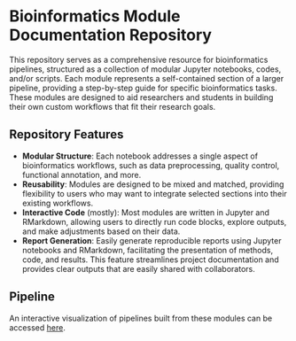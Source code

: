 # Bioinformatics Module Documentation Repository

This repository serves as a comprehensive resource for bioinformatics pipelines, structured as a collection of modular Jupyter notebooks, codes, and/or scripts. Each module represents a self-contained section of a larger pipeline, providing a step-by-step guide for specific bioinformatics tasks. These modules are designed to aid researchers and students in building their own custom workflows that fit their research goals.

## Repository Features

* **Modular Structure**: Each notebook addresses a single aspect of bioinformatics workflows, such as data preprocessing, quality control, functional annotation, and more.
* **Reusability**: Modules are designed to be mixed and matched, providing flexibility to users who may want to integrate selected sections into their existing workflows.
* **Interactive Code** (mostly): Most modules are written in Jupyter and RMarkdown, allowing users to directly run code blocks, explore outputs, and make adjustments based on their data.
* **Report Generation**: Easily generate reproducible reports using Jupyter notebooks and RMarkdown, facilitating the presentation of methods, code, and results. This feature streamlines project documentation and provides clear outputs that are easily shared with collaborators.

## Pipeline

An interactive visualization of pipelines built from these modules can be accessed [here](https://bioinformatics-pipeline-viz.onrender.com/).